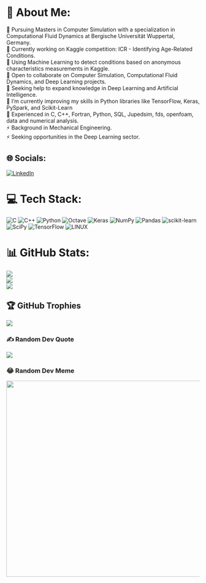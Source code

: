 # 💫 About Me:
🔭 Pursuing Masters in Computer Simulation with a specialization in Computational Fluid Dynamics at Bergische Universität Wuppertal, Germany.<br>🔭 Currently working on Kaggle competition: ICR - Identifying Age-Related Conditions.<br>🔭 Using Machine Learning to detect conditions based on anonymous characteristics measurements in Kaggle.<br>👯 Open to collaborate on Computer Simulation, Computational Fluid Dynamics, and Deep Learning projects.<br>🤝 Seeking help to expand knowledge in Deep Learning and Artificial Intelligence.<br>🌱 I’m currently improving my skills in Python libraries like TensorFlow, Keras, PySpark, and Scikit-Learn<br>💬 Experienced in C, C++, Fortran, Python, SQL, Jupedsim, fds, openfoam, data and numerical analysis. <br>⚡ Background in Mechanical Engineering. <br>⚡ Seeking opportunities in the Deep Learning sector.


## 🌐 Socials:
[![LinkedIn](https://img.shields.io/badge/LinkedIn-%230077B5.svg?logo=linkedin&logoColor=white)](https://linkedin.com/in/jay-karippacheril-jacob-434b03140)  

# 💻 Tech Stack:
![C](https://img.shields.io/badge/c-%2300599C.svg?style=flat&logo=c&logoColor=white) ![C++](https://img.shields.io/badge/c++-%2300599C.svg?style=flat&logo=c%2B%2B&logoColor=white) ![Python](https://img.shields.io/badge/python-3670A0?style=flat&logo=python&logoColor=ffdd54) ![Octave](https://img.shields.io/badge/OCTAVE-darkblue?style=flat&logo=octave&logoColor=fcd683) ![Keras](https://img.shields.io/badge/Keras-%23D00000.svg?style=flat&logo=Keras&logoColor=white) ![NumPy](https://img.shields.io/badge/numpy-%23013243.svg?style=flat&logo=numpy&logoColor=white) ![Pandas](https://img.shields.io/badge/pandas-%23150458.svg?style=flat&logo=pandas&logoColor=white) ![scikit-learn](https://img.shields.io/badge/scikit--learn-%23F7931E.svg?style=flat&logo=scikit-learn&logoColor=white) ![SciPy](https://img.shields.io/badge/SciPy-%230C55A5.svg?style=flat&logo=scipy&logoColor=%white) ![TensorFlow](https://img.shields.io/badge/TensorFlow-%23FF6F00.svg?style=flat&logo=TensorFlow&logoColor=white) ![LINUX](https://img.shields.io/badge/Linux-FCC624?style=flat&logo=linux&logoColor=black)
# 📊 GitHub Stats:
![](https://github-readme-stats.vercel.app/api?username=jaykarippacheriljacob&theme=dracula&hide_border=true&include_all_commits=true&count_private=true)<br/>
![](https://github-readme-streak-stats.herokuapp.com/?user=jaykarippacheriljacob&theme=dracula&hide_border=true)<br/>
![](https://github-readme-stats.vercel.app/api/top-langs/?username=jaykarippacheriljacob&theme=dracula&hide_border=true&include_all_commits=true&count_private=true&layout=compact)


## 🏆 GitHub Trophies
![](https://github-profile-trophy.vercel.app/?username=jaykarippacheriljacob&theme=dracula&no-frame=true&no-bg=false&margin-w=4)

### ✍️ Random Dev Quote
![](https://quotes-github-readme.vercel.app/api?type=horizontal&theme=tokyonight)

### 😂 Random Dev Meme
<img src="https://rm.up.railway.app/" width="512px"/>

<!-- Proudly created with GPRM ( https://gprm.itsvg.in ) -->
